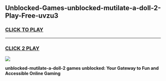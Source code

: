 
## Unblocked-Games-unblocked-mutilate-a-doll-2-Play-Free-uvzu3
<h3>
<a href="https://premium76.site?title=unblocked-mutilate-a-doll-2&ref=20M">CLICK TO PLAY</a></h3>
<hr>

<h3>
<a href="https://premium76.site?title=unblocked-mutilate-a-doll-2&ref=20M">CLICK 2 PLAY</a>
  
</h3>

<a href="https://premium76.site?title=unblocked-mutilate-a-doll-2&ref=19M"><img src="https://clearcache.store/games.png"></a>


**unblocked-mutilate-a-doll-2 games unblocked: Your Gateway to Fun and Accessible Online Gaming**
